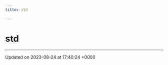 ```yaml
---
title: std

---
```


# std








-------------------------------

Updated on 2023-08-24 at 17:40:24 +0000